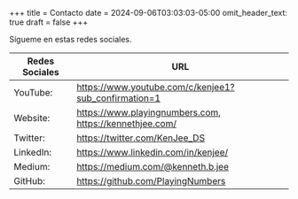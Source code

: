 +++
title = Contacto
date = 2024-09-06T03:03:03-05:00
omit_header_text: true
draft = false
+++

Sígueme en estas redes sociales.

Redes Sociales |	URL
---|---
YouTube: |	https://www.youtube.com/c/kenjee1?sub_confirmation=1
Website: |	https://www.playingnumbers.com, https://kennethjee.com/
Twitter: |	https://twitter.com/KenJee_DS
LinkedIn: |	https://www.linkedin.com/in/kenjee/
Medium: |	https://medium.com/@kenneth.b.jee
GitHub: |	https://github.com/PlayingNumbers
